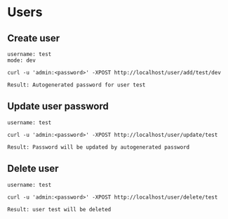 # Users

## Create user
```shell
username: test
mode: dev

curl -u 'admin:<password>' -XPOST http://localhost/user/add/test/dev

Result: Autogenerated password for user test
```

## Update user password
```shell
username: test

curl -u 'admin:<password>' -XPOST http://localhost/user/update/test

Result: Password will be updated by autogenerated password
```

## Delete user
```shell
username: test

curl -u 'admin:<password>' -XPOST http://localhost/user/delete/test

Result: user test will be deleted
```